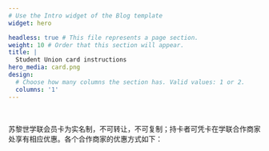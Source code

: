 ```yaml
---
# Use the Intro widget of the Blog template
widget: hero

headless: true # This file represents a page section.
weight: 10 # Order that this section will appear.
title: |
  Student Union card instructions
hero_media: card.png
design:
  # Choose how many columns the section has. Valid values: 1 or 2.
  columns: '1'
---
```


<br>

苏黎世学联会员卡为实名制，不可转让，不可复制；持卡者可凭卡在学联合作商家处享有相应优惠。各个合作商家的优惠方式如下：
